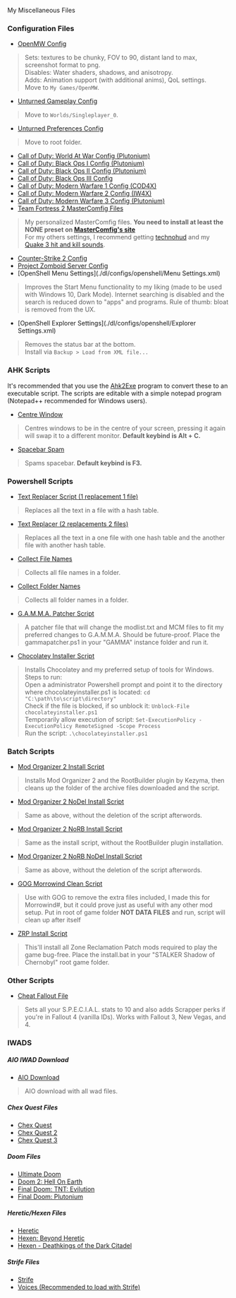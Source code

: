 
My Miscellaneous Files

### Configuration Files
- [OpenMW Config](./dl/configs/openmw/settings.cfg)
> Sets: textures to be chunky, FOV to 90, distant land to max, screenshot format to png.  
Disables: Water shaders, shadows, and anisotropy.  
Adds: Animation support (with additional anims), QoL settings.  
Move to `My Games/OpenMW`.
- [Unturned Gameplay Config](./dl/configs/unturned/gameplay/Config.json)
> Move to `Worlds/Singleplayer_0`.
- [Unturned Preferences Config](./dl/configs/unturned/preferences/Preferences.json)
> Move to root folder.
- [Call of Duty: World At War Config (Plutonium)](./dl/configs/callofduty/worldatwar/plutonium.cfg)
- [Call of Duty: Black Ops I Config (Plutonium)](./dl/configs/callofduty/dlblackops1config)
- [Call of Duty: Black Ops II Config (Plutonium)](./dl/configs/callofduty/dlblackops2config)
- [Call of Duty: Black Ops III Config](./dl/configs/callofduty/blackops3/config.ini)
- [Call of Duty: Modern Warfare 1 Config (COD4X)](./dl/configs/callofduty/modernwarfare1cod4x/)
- [Call of Duty: Modern Warfare 2 Config (IW4X)](./dl/configs/callofduty/modernwarfare2iw4x/)
- [Call of Duty: Modern Warfare 3 Config (Plutonium)](./dl/configs/callofduty/dlmodernwarfare3config)
- [Team Fortress 2 MasterComfig Files](./dlteamfortress2config)
> My personalized MasterComfig files. **You need to install at least the NONE preset on [MasterComfig's site](https://comfig.app)**  
For my others settings, I recommend getting [technohud](https://github.com/tekunotri/technohud/releases/latest) and my [Quake 3 hit and kill sounds](https://biblioklept.github.io/mods/team-fortress-2/#quake-3-hit--kill-sounds).
- [Counter-Strike 2 Config](./dl/configs/counterstrike2/autoexec.cfg)
- [Project Zomboid Server Config](./dlzomboidserver)
- [OpenShell Menu Settings](./dl/configs/openshell/Menu Settings.xml)
> Improves the Start Menu functionality to my liking (made to be used with Windows 10, Dark Mode). Internet searching is disabled and the search is reduced down to "apps" and programs. Rule of thumb: bloat is removed from the UX.
- [OpenShell Explorer Settings](./dl/configs/openshell/Explorer Settings.xml)
> Removes the status bar at the bottom.  
Install via `Backup > Load from XML file...`

### AHK Scripts
It's recommended that you use the [Ahk2Exe](https://github.com/AutoHotkey/Ahk2Exe/releases/latest) program to convert these to an executable script. The scripts are editable with a simple notepad program (Notepad++ recommended for Windows users).

- [Centre Window](./dl/scripts/centrewindow.ahk)
> Centres windows to be in the centre of your screen, pressing it again will swap it to a different monitor. **Default keybind is Alt + C.**
- [Spacebar Spam](./dl/scripts/spacebarspam.ahk)
> Spams spacebar. **Default keybind is F3.**

### Powershell Scripts
- [Text Replacer Script (1 replacement 1 file)](./dl/scripts/textreplacer-1.ps1)
> Replaces all the text in a file with a hash table.
- [Text Replacer (2 replacements 2 files)](./dl/scripts/textreplacer-2.ps1)
> Replaces all the text in a one file with one hash table and the another file with another hash table.
- [Collect File Names](./dl/scripts/collectfilenames.ps1)
> Collects all file names in a folder.
- [Collect Folder Names](./dl/scripts/collectfoldernames.ps1)
> Collects all folder names in a folder.
- [G.A.M.M.A. Patcher Script](./dl/scripts/gammapatcher.ps1)
> A patcher file that will change the modlist.txt and MCM files to fit my preferred changes to G.A.M.M.A. Should be future-proof. Place the gammapatcher.ps1 in your "GAMMA" instance folder and run it.
- [Chocolatey Installer Script](./dl/scripts/chocolateyinstaller.ps1)
> Installs Chocolatey and my preferred setup of tools for Windows.  
Steps to run:  
Open a administrator Powershell prompt and point it to the directory where chocolateyinstaller.ps1 is located: `cd "C:\path\to\script\directory"`  
Check if the file is blocked, if so unblock it: `Unblock-File chocolateyinstaller.ps1`  
Temporarily allow execution of script: `Set-ExecutionPolicy -ExecutionPolicy RemoteSigned -Scope Process`  
Run the script: `.\chocolateyinstaller.ps1`

### Batch Scripts
- [Mod Organizer 2 Install Script](./dl/scripts/install.bat)
> Installs Mod Organizer 2 and the RootBuilder plugin by Kezyma, then cleans up the folder of the archive files downloaded and the script.
- [Mod Organizer 2 NoDel Install Script](./dl/scripts/install-nodel.bat)
> Same as above, without the deletion of the script afterwords.
- [Mod Organizer 2 NoRB Install Script](./dl/scripts/install-norb.bat)
> Same as the install script, without the RootBuilder plugin installation.
- [Mod Organizer 2 NoRB NoDel Install Script](./dl/scripts/install-norb-nodel.bat)
> Same as above, without the deletion of the script afterwords.
- [GOG Morrowind Clean Script](./dl/scripts/gogmwclean.bat)
> Use with GOG to remove the extra files included, I made this for Morrowind#, but it could prove just as useful with any other mod setup. Put in root of game folder **NOT DATA FILES** and run, script will clean up after itself
- [ZRP Install Script](./dl/scripts/zrpinstall.bat)
> This'll install all Zone Reclamation Patch mods required to play the game bug-free. Place the install.bat in your "STALKER Shadow of Chernobyl" root game folder.

### Other Scripts
- [Cheat Fallout File](./dl/scripts/cheat)
> Sets all your S.P.E.C.I.A.L. stats to 10 and also adds Scrapper perks if you're in Fallout 4 (vanilla IDs). Works with Fallout 3, New Vegas, and 4.

### IWADS

##### AIO IWAD Download
- [AIO Download](./dl/iwads/aio.7z)
> AIO download with all wad files.

##### Chex Quest Files
- [Chex Quest](./dl/iwads/chex.wad)
- [Chex Quest 2](./dl/iwads/chex2.wad)
- [Chex Quest 3](./dl/iwads/chex3.wad)

##### Doom Files
- [Ultimate Doom](./dl/iwads/doomu.wad)
- [Doom 2: Hell On Earth](./dl/iwads/doom2.wad)
- [Final Doom: TNT: Evilution](./dl/iwads/tnt.wad)
- [Final Doom: Plutonium](./dl/iwads/plutonium.wad)

##### Heretic/Hexen Files
- [Heretic](./dl/iwads/heretic.wad)
- [Hexen: Beyond Heretic](./dl/iwads/hexen.wad)
- [Hexen - Deathkings of the Dark Citadel](./dl/iwads/hexdd.wad)

##### Strife Files
- [Strife](./dl/iwads/strife1.wad)
- [Voices (Recommended to load with Strife)](./dl/iwads/voices.wad)
